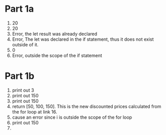 # Part 1a
1. 20
2. 20
3. Error, the let result was already declared
4. Error, The let was declared in the if statement, thus it does not exist outside of it. 
5. 0
6. Error, outside the scope of the if statement
# Part 1b
1. print out 3
2. print out 150
3. print out 150
4. return [50, 100, 150]. This is the new discounted prices calculated from the for loop at link 16.
5. cause an error since i is outside the scope of the for loop
6. print out 150
7. 
